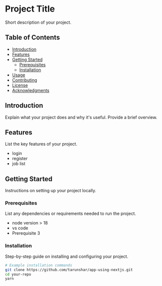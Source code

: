 # Project Title

Short description of your project.

## Table of Contents

- [Introduction](#introduction)
- [Features](#features)
- [Getting Started](#getting-started)
  - [Prerequisites](#prerequisites)
  - [Installation](#installation)
- [Usage](#usage)
- [Contributing](#contributing)
- [License](#license)
- [Acknowledgments](#acknowledgments)

## Introduction

Explain what your project does and why it's useful. Provide a brief overview.

## Features

List the key features of your project.

- login
- register
- job list

## Getting Started

Instructions on setting up your project locally.

### Prerequisites

List any dependencies or requirements needed to run the project.

- node version > 18
- vs code
- Prerequisite 3

### Installation

Step-by-step guide on installing and configuring your project.

```bash
# Example installation commands
git clone https://github.com/tarunshar/app-using-nextjs.git
cd your-repo
yarn
